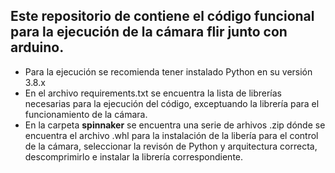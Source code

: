 ## Este repositorio de contiene el código funcional para la ejecución de la cámara flir junto con arduino.


* Para la ejecución se recomienda tener instalado Python en su versión 3.8.x
* En el archivo requirements.txt se encuentra la lista de librerías necesarias para la ejecución del código, exceptuando la librería para el funcionamiento de la cámara.
* En la carpeta **spinnaker** se encuentra una serie de arhivos .zip dónde se encuentra el archivo .whl para la instalación de la libería para el control de la cámara, seleccionar la revisón de Python y arquitectura correcta, descomprimirlo e instalar la librería correspondiente.


